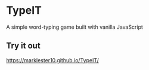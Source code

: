 # TypeIT

A simple word-typing game built with vanilla JavaScript

## Try it out

https://marklester10.github.io/TypeIT/

